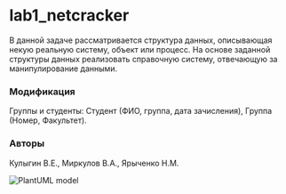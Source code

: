 # lab1_netcracker
В данной задаче рассматривается структура данных, описывающая некую реальную систему, объект или процесс. На основе заданной структуры данных реализовать справочную систему, отвечающую за манипулирование данными. 

### Модификация

Группы и студенты: Студент (ФИО, группа, дата зачисления), Группа (Номер, Факультет).

### Авторы

Кулыгин В.Е., Миркулов В.А., Ярыченко Н.М.

![PlantUML model](http://www.plantuml.com/plantuml/png/hP2nJiGm38RtFeNL2P1kO6L01pg4RcBe4uJQLrKuQPKuIAVJlJjE26qAArFy_uw_-Cy-YF4IBJUpwJ_CG81cWai3SD1pjtk4JYAI4vL7EtFLUFLJd7_iQxC00ldFiQV4wBxBcbEimYfgvTNjYcad94x4Ge7shaqpxNsRnzBTKB5IY0RBedcuwTc4y2lDvLhiEijY_jruUt_R69sGFnbTe5i_0A3tP8HkRhD0Obe4uIYb74YUpqTSrHEpYXggo_q3S9iC4d54U01zHqjdBAden8zk03M655ET73SPQ8JUJY_EJynM2Texg0LAhdycWsiok6ZVoQi-QgA1VF8qLsGvBoygP4yEe-Kl)
